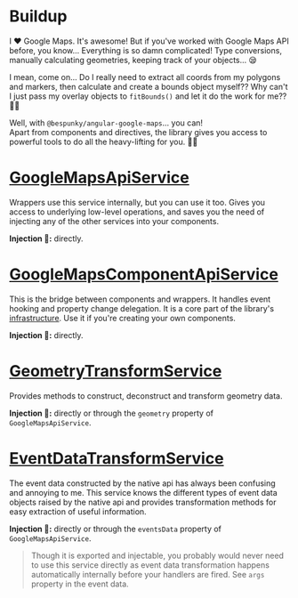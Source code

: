 # Buildup
I ❤ Google Maps. It's awesome! But if you've worked with Google Maps API before, you know... Everything is so damn complicated! Type conversions, manually calculating geometries, keeping track of your objects... 😪

I mean, come on... Do I really need to extract all coords from my polygons and markers, then calculate and create a bounds object myself?? Why can't I just pass my overlay objects to `fitBounds()` and let it do the work for me?? 🤦‍♂️ 

Well, with `@bespunky/angular-google-maps`... you can!  
Apart from components and directives, the library gives you access to powerful tools to do all the heavy-lifting for you. 🏋️‍♂️

# [GoogleMapsApiService](https://dev.azure.com/BeSpunky/Libraries/_git/angular-google-maps?path=%2Fprojects%2Fbespunky%2Fangular-google-maps%2Fcore%2Fapi%2Fgoogle-maps-api.service.ts&version=GBmaster)
Wrappers use this service internally, but you can use it too. Gives you access to underlying low-level operations, and saves you the need of injecting any of the other services into your components.

**Injection 💉:** directly.

# [GoogleMapsComponentApiService](https://dev.azure.com/BeSpunky/Libraries/_git/angular-google-maps?path=%2Fprojects%2Fbespunky%2Fangular-google-maps%2Fcore%2Fapi%2Fgoogle-maps-component-api.service.ts&version=GBmaster)
This is the bridge between components and wrappers. It handles event hooking and property change delegation. It is a core part of the library's [infrastructure](/docs/additional-documentation/internal-workings.html). Use it if you're creating your own components.

**Injection 💉:** directly.

# [GeometryTransformService](https://dev.azure.com/BeSpunky/Libraries/_git/angular-google-maps?path=%2Fprojects%2Fbespunky%2Fangular-google-maps%2Fcore%2Fapi%2Ftransform%2Fgeometry-transform.service.ts&version=GBmaster)
Provides methods to construct, deconstruct and transform geometry data.

**Injection 💉:** directly or through the `geometry` property of `GoogleMapsApiService`.

# [EventDataTransformService](https://dev.azure.com/BeSpunky/Libraries/_git/angular-google-maps?path=%2Fprojects%2Fbespunky%2Fangular-google-maps%2Fcore%2Fapi%2Ftransform%2Fevent-data-transform.service.ts&version=GBmaster)
The event data constructed by the native api has always been confusing and annoying to me. This service knows the different types of event data objects raised by the native api and provides transformation methods for easy extraction of useful information.

**Injection 💉:** directly or through the `eventsData` property of `GoogleMapsApiService`.

> Though it is exported and injectable, you probably would never need to use this service directly as event data transformation happens automatically internally before your handlers are fired. See `args` property in the event data.